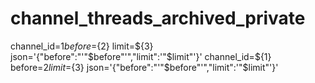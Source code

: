 # channel_threads_archived_private 
 channel_id=${1} before=${2} limit=${3} json='{"before":"'"$before"'","limit":'"$limit"'}' channel_id=${1} before=${2} limit=${3} json='{"before":"'"$before"'","limit":'"$limit"'}'
